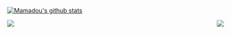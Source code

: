 [![Mamadou's github stats](https://github-readme-stats.vercel.app/api?username=lakhassane&count_private=true&show_icons=true&theme=radical)](https://github.com/anuraghazra/github-readme-stats)


<div>
<a href="https://github.com/anuraghazra/github-readme-stats">
  <img align="left" src="https://github-readme-stats.vercel.app/api?username=lakhassane&count_private=true&show_icons=true&theme=radical" />
</a>
<a href="ttps://github.com/anuraghazra/github-readme-stats">
  <img align="right" src="https://github-readme-stats.vercel.app/api/wakatime?username=lakhassane" />
</a>
</div>

